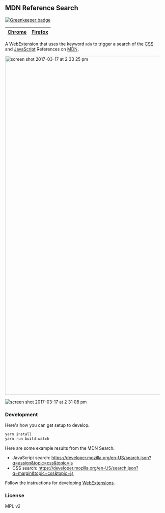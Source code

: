 ## MDN Reference Search 

[![Greenkeeper badge](https://badges.greenkeeper.io/clarkbw/mdn-reference-search.svg)](https://greenkeeper.io/)

[Chrome](https://chrome.google.com/webstore/detail/mdn-code-search/nifjgldbgogopimfdfclafkhbadkjfca?hl=en-US) | [Firefox](https://addons.mozilla.org/en-US/firefox/addon/mdn-search/)
---|---

A WebExtension that uses the keyword `mdn` to trigger a search of the [CSS](https://developer.mozilla.org/en-US/docs/Web/CSS/Reference) and [JavaScript](https://developer.mozilla.org/en-US/docs/Web/JavaScript/Reference) References on [MDN](https://developer.mozilla.org/).

<img width="1106" alt="screen shot 2017-03-17 at 2 33 25 pm" src="https://cloud.githubusercontent.com/assets/2134/24063861/afe2d684-0b1e-11e7-88d9-261cce41924e.png">

![screen shot 2017-03-17 at 2 31 08 pm](https://cloud.githubusercontent.com/assets/2134/24063803/68a0a7ec-0b1e-11e7-89c0-8da72dae19f2.png)

### Development

Here's how you can get setup to develop.

```bash
yarn install
yarn run build:watch
```

Here are some example results from the MDN Search.

* JavaScript search: https://developer.mozilla.org/en-US/search.json?q=assign&topic=css&topic=js
* CSS search: https://developer.mozilla.org/en-US/search.json?q=margin&topic=css&topic=js

Follow the instructions for developing [WebExtensions](https://developer.mozilla.org/en-US/Add-ons/WebExtensions).

### License

MPL v2
